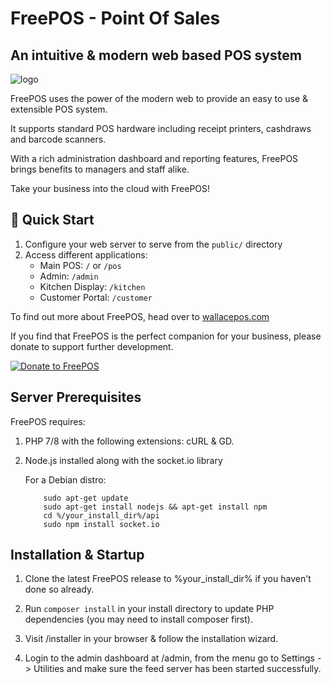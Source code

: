 # FreePOS - Point Of Sales
## An intuitive & modern web based POS system
![logo](https://wallacepos.com/images/wallacepos_logo_600.png)

FreePOS uses the power of the modern web to provide an easy to use & extensible POS system.

It supports standard POS hardware including receipt printers, cashdraws and barcode scanners.

With a rich administration dashboard and reporting features, FreePOS brings benefits to managers and staff alike.

Take your business into the cloud with FreePOS!

## 🚀 Quick Start

1. Configure your web server to serve from the `public/` directory
2. Access different applications:
   - Main POS: `/` or `/pos`
   - Admin: `/admin`
   - Kitchen Display: `/kitchen`
   - Customer Portal: `/customer`

To find out more about FreePOS, head over to [wallacepos.com](https://wallacepos.com)

If you find that FreePOS is the perfect companion for your business, please donate to support further development.

[![Donate to FreePOS](https://www.paypalobjects.com/en_AU/i/btn/btn_donateCC_LG.gif)](#)

## Server Prerequisites

FreePOS requires:

1. PHP 7/8 with the following extensions: cURL & GD.

2. Node.js installed along with the socket.io library

    For a Debian distro:

    ```
        sudo apt-get update
        sudo apt-get install nodejs && apt-get install npm
        cd %/your_install_dir%/api
        sudo npm install socket.io
    ```

## Installation & Startup

1. Clone the latest FreePOS release to %your_install_dir% if you haven't done so already.
   
2. Run `composer install` in your install directory to update PHP dependencies (you may need to install composer first).

3. Visit /installer in your browser & follow the installation wizard.

4. Login to the admin dashboard at /admin, from the menu go to Settings -> Utilities and make sure the feed server has been started successfully.